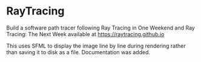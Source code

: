 RayTracing
==========

Build a software path tracer following Ray Tracing in One Weekend and Ray Tracing: The Next Week available at https://raytracing.github.io

This uses SFML to display the image line by line during rendering rather than saving it to disk as a file.
Documentation was added.
